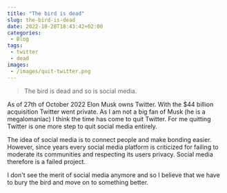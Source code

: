 ```yaml
---
title: "The bird is dead"
slug: the-bird-is-dead
date: 2022-10-28T18:43:42+02:00
categories:
 - Blog
tags:
 - twitter
 - dead
images:
 - /images/quit-twitter.png
---
```


> The bird is dead and so is social media.

As of 27th of October 2022 Elon Musk owns Twitter. With the $44 billion acquisition Twitter went private. As I am not a big fan of Musk (he is a megalomaniac) I think the time has come to quit Twitter. For me quitting Twitter is one more step to quit social media entirely.

<!--more-->

The idea of social media is to connect people and make bonding easier. However, since years every social media platform is criticized for failing to moderate its communities and respecting its users privacy. Social media therefore is a failed project.

I don't see the merit of social media anymore and so I believe that we have to bury the bird and move on to something better.